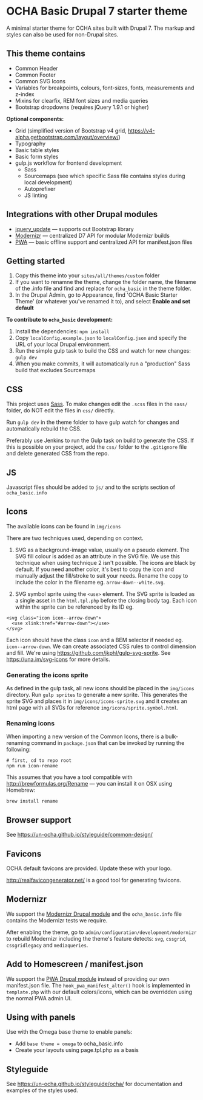 # OCHA Basic Drupal 7 starter theme

A minimal starter theme for OCHA sites built with Drupal 7. The markup and styles can also be used for non-Drupal sites.

## This theme contains

* Common Header
* Common Footer
* Common SVG Icons
* Variables for breakpoints, colours, font-sizes, fonts, measurements and z-index
* Mixins for clearfix, REM font sizes and media queries
* Bootstrap dropdowns (requires jQuery 1.9.1 or higher)

**Optional components:**

* Grid (simplified version of Bootstrap v4 grid, https://v4-alpha.getbootstrap.com/layout/overview/)
* Typography
* Basic table styles
* Basic form styles
* gulp.js workflow for frontend development
  * Sass
  * Sourcemaps (see which specific Sass file contains styles during local development)
  * Autoprefixer
  * JS linting

## Integrations with other Drupal modules

* [jquery_update](https://www.drupal.org/project/jquery_update) — supports out Bootstrap library
* [Modernizr](https://www.drupal.org/project/modernizr) — centralized D7 API for modular Modernizr builds
* [PWA](https://www.drupal.org/project/pwa) — basic offline support and centralized API for manifest.json files

## Getting started

1. Copy this theme into your `sites/all/themes/custom` folder
2. If you want to renamne the theme, change the folder name, the filename of the .info file and find and replace for `ocha_basic` in the theme folder.
3. In the Drupal Admin, go to Appearance, find 'OCHA Basic Starter Theme' (or whatever you've renamed it to), and select **Enable and set default**

**To contribute to `ocha_basic` development:**

1. Install the dependencies: `npm install`
2. Copy `localConfig.example.json` to `localConfig.json` and specify the URL of your local Drupal environment.
3. Run the simple gulp task to build the CSS and watch for new changes: `gulp dev`
4. When you make commits, it will automatically run a "production" Sass build that excludes Sourcemaps


## CSS

This project uses [Sass](http://sass-lang.com/). To make changes edit the `.scss` files in the `sass/` folder, do NOT edit the files in `css/` directly.

Run `gulp dev` in the theme folder to have gulp watch for changes and automatically rebuild the CSS.

Preferably use Jenkins to run the Gulp task on build to generate the CSS. If this is possible on your project, add the `css/` folder to the `.gitignore` file and delete generated CSS from the repo.


## JS

Javascript files should be added to `js/` and to the scripts section of `ocha_basic.info`


## Icons

The available icons can be found in `img/icons`

There are two techniques used, depending on context.

1. SVG as a background-image value, usually on a pseudo element. The SVG fill colour is added as an attribute in the SVG file. We use this technique when using technique 2 isn't possible.
The icons are black by default. If you need another color, it's best to copy the icon and manually adjust the fill/stroke to suit your needs. Rename the copy to include the color in the filename eg. `arrow-down--white.svg`.

2. SVG symbol sprite using the `<use>` element. The SVG sprite is loaded as a single asset in the `html.tpl.php` before the closing body tag. Each icon within the sprite can be referenced by its ID eg. 
```
<svg class="icon icon--arrow-down">
  <use xlink:href="#arrow-down"></use>
</svg>
```
Each icon should have the class `icon` and a BEM selector if needed eg. `icon--arrow-down`. We can create associated CSS rules to control dimension and fill. We're using https://github.com/jkphl/gulp-svg-sprite. See https://una.im/svg-icons for more details.

### Generating the icons sprite
As defined in the gulp task, all new icons should be placed in the `img/icons` directory.
Run `gulp sprites` to generate a new sprite.
This generates the sprite SVG and places it in `img/icons/icons-sprite.svg` and it creates an html page with all SVGs for reference `img/icons/sprite.symbol.html`.


### Renaming icons
When importing a new version of the Common Icons, there is a bulk-renaming command in `package.json` that can be invoked by running the following:

```
# first, cd to repo root
npm run icon-rename
```

This assumes that you have a tool compatible with http://brewformulas.org/Rename — you can install it on OSX using Homebrew:

```
brew install rename
```



## Browser support

See https://un-ocha.github.io/styleguide/common-design/


## Favicons

OCHA default favicons are provided. Update these with your logo.

http://realfavicongenerator.net/ is a good tool for generating favicons.


## Modernizr

We support the [Modernizr Drupal module](https://www.drupal.org/project/modernizr) and the `ocha_basic.info` file contains the Modernizr tests we require.

After enabling the theme, go to `admin/configuration/development/modernizr` to rebuild Modernizr including the theme's feature detects: `svg`, `cssgrid`, `cssgridlegacy` and `mediaqueries`.


## Add to Homescreen / manifest.json

We support the [PWA Drupal module](https://www.drupal.org/project/pwa) instead of providing our own manifest.json file. The `hook_pwa_manifest_alter()` hook is implemented in `template.php` with our default colors/icons, which can be overridden using the normal PWA admin UI.


## Using with panels

Use with the Omega base theme to enable panels:

* Add `base theme = omega` to ocha_basic.info
* Create your layouts using page.tpl.php as a basis


## Styleguide

See https://un-ocha.github.io/styleguide/ocha/ for documentation and examples of the styles used.
